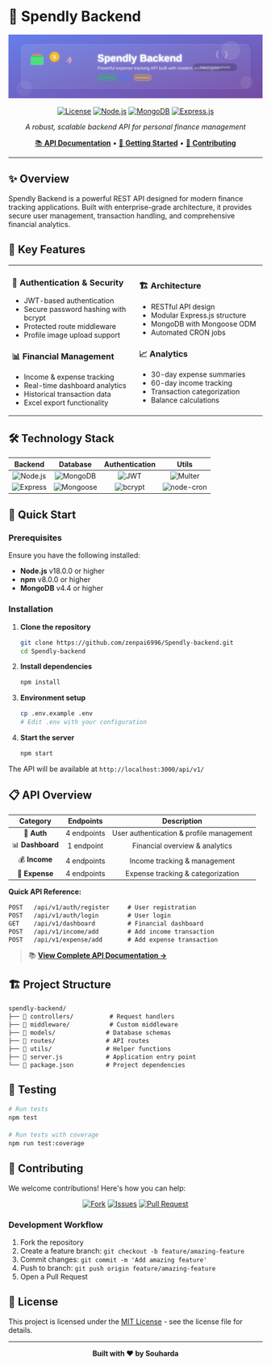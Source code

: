 # 💸 Spendly Backend

<div align="center">
   
![Spendly Backend](./spendly-banner.svg)

[![License](https://img.shields.io/github/license/zenpai6996/Spendly-backend?style=for-the-badge&color=6366f1&labelColor=1e293b)](https://github.com/zenpai6996/Spendly-backend/blob/main/LICENSE)
[![Node.js](https://img.shields.io/badge/Node.js-18+-339933?style=for-the-badge&logo=node.js&logoColor=white)](https://nodejs.org/)
[![MongoDB](https://img.shields.io/badge/MongoDB-4.4+-47A248?style=for-the-badge&logo=mongodb&logoColor=white)](https://mongodb.com/)
[![Express.js](https://img.shields.io/badge/Express.js-4.18+-000000?style=for-the-badge&logo=express&logoColor=white)](https://expressjs.com/)

*A robust, scalable backend API for personal finance management*

[📚 **API Documentation**](./APIDOCS.md) • [🚀 **Getting Started**](#-quick-start) • [🤝 **Contributing**](#-contributing)

</div>

---

## ✨ Overview

Spendly Backend is a powerful REST API designed for modern finance tracking applications. Built with enterprise-grade architecture, it provides secure user management, transaction handling, and comprehensive financial analytics.

## 🎯 Key Features

<table>
<tr>
<td width="50%">

### 🔐 **Authentication & Security**
- JWT-based authentication
- Secure password hashing with bcrypt
- Protected route middleware
- Profile image upload support

### 📊 **Financial Management**
- Income & expense tracking
- Real-time dashboard analytics
- Historical transaction data
- Excel export functionality

</td>
<td width="50%">

### 🏗️ **Architecture**
- RESTful API design
- Modular Express.js structure
- MongoDB with Mongoose ODM
- Automated CRON jobs

### 📈 **Analytics**
- 30-day expense summaries
- 60-day income tracking
- Transaction categorization
- Balance calculations

</td>
</tr>
</table>

## 🛠️ Technology Stack

<div align="center">

| **Backend** | **Database** | **Authentication** | **Utils** |
|:-----------:|:------------:|:------------------:|:---------:|
| ![Node.js](https://img.shields.io/badge/Node.js-339933?style=for-the-badge&logo=node.js&logoColor=white) | ![MongoDB](https://img.shields.io/badge/MongoDB-47A248?style=for-the-badge&logo=mongodb&logoColor=white) | ![JWT](https://img.shields.io/badge/JWT-000000?style=for-the-badge&logo=jsonwebtokens&logoColor=white) | ![Multer](https://img.shields.io/badge/Multer-FF6B6B?style=for-the-badge) |
| ![Express](https://img.shields.io/badge/Express.js-000000?style=for-the-badge&logo=express&logoColor=white) | ![Mongoose](https://img.shields.io/badge/Mongoose-880000?style=for-the-badge&logo=mongoose&logoColor=white) | ![bcrypt](https://img.shields.io/badge/bcrypt-4A90E2?style=for-the-badge) | ![node-cron](https://img.shields.io/badge/Cron-FF9500?style=for-the-badge) |

</div>

## 🚀 Quick Start

### Prerequisites

Ensure you have the following installed:
- **Node.js** v18.0.0 or higher
- **npm** v8.0.0 or higher  
- **MongoDB** v4.4 or higher

### Installation

1. **Clone the repository**
   ```bash
   git clone https://github.com/zenpai6996/Spendly-backend.git
   cd Spendly-backend
   ```

2. **Install dependencies**
   ```bash
   npm install
   ```

3. **Environment setup**
   ```bash
   cp .env.example .env
   # Edit .env with your configuration
   ```

4. **Start the server**
   ```bash
   npm start
   ```

The API will be available at `http://localhost:3000/api/v1/`

## 📋 API Overview

<div align="center">

| **Category** | **Endpoints** | **Description** |
|:------------:|:-------------:|:---------------:|
| 🔐 **Auth** | 4 endpoints | User authentication & profile management |
| 📊 **Dashboard** | 1 endpoint | Financial overview & analytics |
| 💰 **Income** | 4 endpoints | Income tracking & management |
| 💸 **Expense** | 4 endpoints | Expense tracking & categorization |

</div>

**Quick API Reference:**

```http
POST   /api/v1/auth/register     # User registration
POST   /api/v1/auth/login        # User login
GET    /api/v1/dashboard         # Financial dashboard
POST   /api/v1/income/add        # Add income transaction
POST   /api/v1/expense/add       # Add expense transaction
```

> 📚 **[View Complete API Documentation →](./APIDOCS.md)**

## 🏗️ Project Structure

```
spendly-backend/
├── 📁 controllers/          # Request handlers
├── 📁 middleware/           # Custom middleware
├── 📁 models/              # Database schemas
├── 📁 routes/              # API routes
├── 📁 utils/               # Helper functions
├── 📄 server.js            # Application entry point
└── 📄 package.json         # Project dependencies
```

## 🧪 Testing

```bash
# Run tests
npm test

# Run tests with coverage
npm run test:coverage
```



## 🤝 Contributing

We welcome contributions! Here's how you can help:

<div align="center">

[![Fork](https://img.shields.io/badge/Fork%20Repository-6366f1?style=for-the-badge&logo=github&logoColor=white)](https://github.com/zenpai6996/Spendly-backend/fork)
[![Issues](https://img.shields.io/badge/Report%20Issues-ef4444?style=for-the-badge&logo=github&logoColor=white)](https://github.com/zenpai6996/Spendly-backend/issues)
[![Pull Request](https://img.shields.io/badge/Create%20PR-10b981?style=for-the-badge&logo=github&logoColor=white)](https://github.com/zenpai6996/Spendly-backend/pulls)

</div>

### Development Workflow

1. Fork the repository
2. Create a feature branch: `git checkout -b feature/amazing-feature`
3. Commit changes: `git commit -m 'Add amazing feature'`
4. Push to branch: `git push origin feature/amazing-feature`
5. Open a Pull Request

## 📄 License

This project is licensed under the [MIT License](LICENSE) - see the license file for details.


---

<div align="center">

**Built with ❤️ by Souharda**
